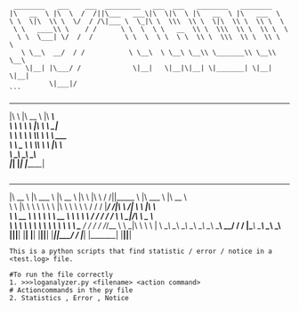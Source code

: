 ```
 ________   ___    ___  _________   ___  ___   ________   ________                               
|\   __  \ |\  \  /  /||\___   ___\|\  \|\  \ |\   __  \ |\   ___  \                             
\ \  \|\  \\ \  \/  / /\|___ \  \_|\ \  \\\  \\ \  \|\  \\ \  \\ \  \                            
 \ \   ____\\ \    / /      \ \  \  \ \   __  \\ \  \\\  \\ \  \\ \  \                           
  \ \  \___| \/  /  /        \ \  \  \ \  \ \  \\ \  \\\  \\ \  \\ \  \                          
   \ \__\  __/  / /           \ \__\  \ \__\ \__\\ \_______\\ \__\\ \__\                         
    \|__| |\___/ /             \|__|   \|__|\|__| \|_______| \|__| \|__|                         
          \|___|/                                                         ```
```          
 ___        ________   ________                                                                  
|\  \      |\   __  \ |\   ____\                                                                 
\ \  \     \ \  \|\  \\ \  \___|                                                                 
 \ \  \     \ \  \\\  \\ \  \  ___                                                               
  \ \  \____ \ \  \\\  \\ \  \|\  \                                                              
   \ \_______\\ \_______\\ \_______\                                                             
    \|_______| \|_______| \|_______| 
``` 
```
 ________   ________    ________   ___            ___    ___  ________   _______    ________     
|\   __  \ |\   ___  \ |\   __  \ |\  \          |\  \  /  /||\_____  \ |\  ___ \  |\   __  \    
\ \  \|\  \\ \  \\ \  \\ \  \|\  \\ \  \         \ \  \/  / / \|___/  /|\ \   __/| \ \  \|\  \   
 \ \   __  \\ \  \\ \  \\ \   __  \\ \  \         \ \    / /      /  / / \ \  \_|/__\ \   _  _\  
  \ \  \ \  \\ \  \\ \  \\ \  \ \  \\ \  \____     \/  /  /      /  /_/__ \ \  \_|\ \\ \  \\  \| 
   \ \__\ \__\\ \__\\ \__\\ \__\ \__\\ \_______\ __/  / /       |\________\\ \_______\\ \__\\ _\ 
    \|__|\|__| \|__| \|__| \|__|\|__| \|_______||\___/ /         \|_______| \|_______| \|__|\|__|

```
This is a python scripts that find statistic / error / notice in a <test.log> file. 

#To run the file correctly 
1. >>>loganalyzer.py <filename> <action command>
# Actioncommands in the py file 
2. Statistics , Error , Notice 
